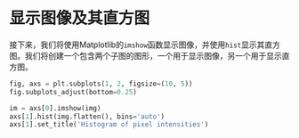 # 显示图像及其直方图

接下来，我们将使用Matplotlib的`imshow`函数显示图像，并使用`hist`显示其直方图。我们将创建一个包含两个子图的图形，一个用于显示图像，另一个用于显示直方图。

```python
fig, axs = plt.subplots(1, 2, figsize=(10, 5))
fig.subplots_adjust(bottom=0.25)

im = axs[0].imshow(img)
axs[1].hist(img.flatten(), bins='auto')
axs[1].set_title('Histogram of pixel intensities')
```
